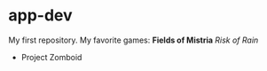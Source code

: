 # app-dev
My first repository.
My favorite games:
  **Fields of Mistria**
  *Risk of Rain*
  - Project Zomboid
